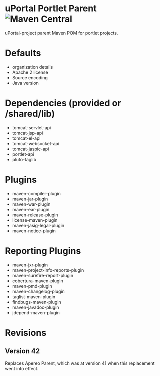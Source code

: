 # uPortal Portlet Parent ![Maven Central](https://maven-badges.herokuapp.com/maven-central/org.apereo.uportal.parent/uportal-portlet-parent/badge.svg?style=flat)
uPortal-project parent Maven POM for portlet projects.

# Defaults
- organization details
- Apache 2 license
- Source encoding
- Java version

# Dependencies (provided or /shared/lib)
- tomcat-servlet-api
- tomcat-jsp-api
- tomcat-el-api
- tomcat-websocket-api
- tomcat-jaspic-api
- portlet-api
- pluto-taglib

# Plugins
- maven-compiler-plugin
- maven-jar-plugin
- maven-war-plugin
- maven-ear-plugin
- maven-release-plugin
- license-maven-plugin
- maven-jasig-legal-plugin
- maven-notice-plugin

# Reporting Plugins
- maven-jxr-plugin
- maven-project-info-reports-plugin
- maven-surefire-report-plugin
- cobertura-maven-plugin
- maven-pmd-plugin
- maven-changelog-plugin
- taglist-maven-plugin
- findbugs-maven-plugin
- maven-javadoc-plugin
- jdepend-maven-plugin

# Revisions

## Version 42
Replaces Apereo Parent, which was at version 41 when this replacement went into effect.